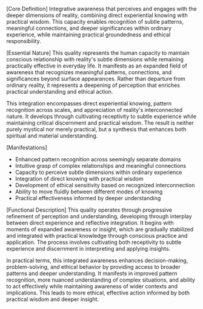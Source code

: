 [Core Definition]
Integrative awareness that perceives and engages with the deeper dimensions of reality, combining direct experiential knowing with practical wisdom. This capacity enables recognition of subtle patterns, meaningful connections, and deeper significances within ordinary experience, while maintaining practical groundedness and ethical responsibility.

[Essential Nature]
This quality represents the human capacity to maintain conscious relationship with reality's subtle dimensions while remaining practically effective in everyday life. It manifests as an expanded field of awareness that recognizes meaningful patterns, connections, and significances beyond surface appearances. Rather than departure from ordinary reality, it represents a deepening of perception that enriches practical understanding and ethical action.

This integration encompasses direct experiential knowing, pattern recognition across scales, and appreciation of reality's interconnected nature. It develops through cultivating receptivity to subtle experience while maintaining critical discernment and practical wisdom. The result is neither purely mystical nor merely practical, but a synthesis that enhances both spiritual and material understanding.

[Manifestations]
- Enhanced pattern recognition across seemingly separate domains
- Intuitive grasp of complex relationships and meaningful connections
- Capacity to perceive subtle dimensions within ordinary experience
- Integration of direct knowing with practical wisdom
- Development of ethical sensitivity based on recognized interconnection
- Ability to move fluidly between different modes of knowing
- Practical effectiveness informed by deeper understanding

[Functional Description]
This quality operates through progressive refinement of perception and understanding, developing through interplay between direct experience and reflective integration. It begins with moments of expanded awareness or insight, which are gradually stabilized and integrated with practical knowledge through conscious practice and application. The process involves cultivating both receptivity to subtle experience and discernment in interpreting and applying insights.

In practical terms, this integrated awareness enhances decision-making, problem-solving, and ethical behavior by providing access to broader patterns and deeper understanding. It manifests in improved pattern recognition, more nuanced understanding of complex situations, and ability to act effectively while maintaining awareness of wider contexts and implications. This leads to more ethical, effective action informed by both practical wisdom and deeper insight.